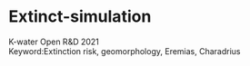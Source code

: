 # Extinct-simulation

K-water Open R&D 2021  
Keyword:Extinction risk, geomorphology, Eremias, Charadrius


